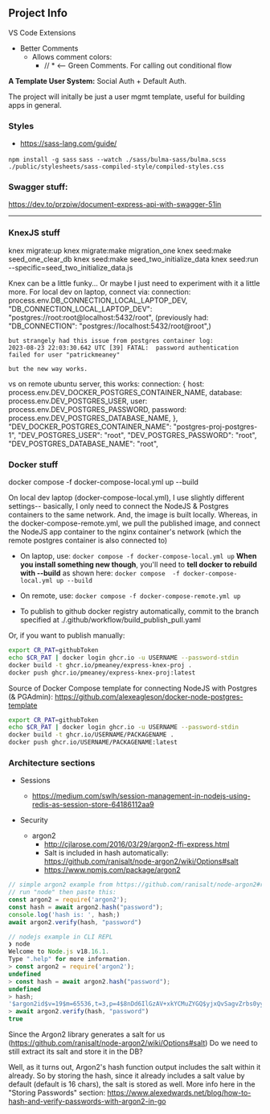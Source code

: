 ## Project Info

VS Code Extensions
- Better Comments
  - Allows comment colors:
    - // * <-- Green Comments.  For calling out conditional flow

**A Template User System:** Social Auth + Default Auth.

The project will initally be just a user mgmt template, useful for building apps in general. 

### Styles

- https://sass-lang.com/guide/

`npm install -g sass`
`sass --watch ./sass/bulma-sass/bulma.scss ./public/stylesheets/sass-compiled-style/compiled-styles.css`

### Swagger stuff:
https://dev.to/przpiw/document-express-api-with-swagger-51in

____________
### KnexJS stuff

knex migrate:up 
knex migrate:make migration_one
knex seed:make seed_one_clear_db
knex seed:make seed_two_initialize_data 
knex seed:run --specific=seed_two_initialize_data.js

Knex can be a little funky...
Or maybe I just need to experiment with it a little more.
For local dev on laptop, connect via:
connection: process.env.DB_CONNECTION_LOCAL_LAPTOP_DEV,
"DB_CONNECTION_LOCAL_LAPTOP_DEV": "postgres://root:root@localhost:5432/root",
(previously had: 
    "DB_CONNECTION": "postgres://localhost:5432/root@root",)

    but strangely had this issue from postgres container log:
    2023-08-23 22:03:30.642 UTC [39] FATAL:  password authentication failed for user "patrickmeaney"

    but the new way works.
    
vs on remote ubuntu server, this works:
 connection: {
       host:     process.env.DEV_DOCKER_POSTGRES_CONTAINER_NAME,
       database: process.env.DEV_POSTGRES_USER,
       user:     process.env.DEV_POSTGRES_PASSWORD,
       password: process.env.DEV_POSTGRES_DATABASE_NAME,
     },
    "DEV_DOCKER_POSTGRES_CONTAINER_NAME": "postgres-proj-postgres-1",
    "DEV_POSTGRES_USER": "root",
    "DEV_POSTGRES_PASSWORD": "root",
    "DEV_POSTGRES_DATABASE_NAME": "root",


### Docker stuff

docker compose  -f docker-compose-local.yml up --build

On local dev laptop (docker-compose-local.yml), I use slightly different settings-- basically, I only need to connect the NodeJS & Postgres containers to the same network. And, the image is built locally.  Whereas, in the docker-compose-remote.yml, we pull the published image, and connect the NodeJS app container to the nginx container's network (which the remote postgres container is also connected to)
- On laptop, use: `docker compose -f docker-compose-local.yml up`
    **When you install something new though**, you'll need to **tell docker to rebuild with --build** as shown here: 
    `docker compose  -f docker-compose-local.yml up --build`
- On remote, use: `docker compose -f docker-compose-remote.yml up`

- To publish to github docker registry automatically, commit to the branch specified at ./.github/workflow/build_publish_pull.yaml

Or, if you want to publish manually:
```bash
export CR_PAT=githubToken
echo $CR_PAT | docker login ghcr.io -u USERNAME --password-stdin
docker build -t ghcr.io/pmeaney/express-knex-proj . 
docker push ghcr.io/pmeaney/express-knex-proj:latest
```

Source of Docker Compose template for connecting NodeJS with Postgres (& PGAdmin):
https://github.com/alexeagleson/docker-node-postgres-template



```bash
export CR_PAT=githubToken
echo $CR_PAT | docker login ghcr.io -u USERNAME --password-stdin
docker build -t ghcr.io/USERNAME/PACKAGENAME . 
docker push ghcr.io/USERNAME/PACKAGENAME:latest
```


### Architecture sections

- Sessions
  - https://medium.com/swlh/session-management-in-nodejs-using-redis-as-session-store-64186112aa9

- Security
  - argon2
    - http://cjlarose.com/2016/03/29/argon2-ffi-express.html
    - Salt is included in hash automatically: https://github.com/ranisalt/node-argon2/wiki/Options#salt
    - https://www.npmjs.com/package/argon2

```javascript
// simple argon2 example from https://github.com/ranisalt/node-argon2#readme
// run "node" then paste this:
const argon2 = require('argon2');
const hash = await argon2.hash("password");
console.log('hash is: ', hash;)
await argon2.verify(hash, "password")
```

```javascript
// nodejs example in CLI REPL
❯ node        
Welcome to Node.js v18.16.1.
Type ".help" for more information.
> const argon2 = require('argon2');
undefined
> const hash = await argon2.hash("password");
undefined
> hash;
'$argon2id$v=19$m=65536,t=3,p=4$8nDd6IlGzAV+xkYCMuZYGQ$yjxQvSagvZrbs0yy9QAzzoalnQ97tg240VsEv8ZbwyE'
> await argon2.verify(hash, "password")
true

```



Since the Argon2 library generates a salt for us (https://github.com/ranisalt/node-argon2/wiki/Options#salt) Do we need to still extract its salt and store it in the DB?

Well, as it turns out, Argon2's hash function output includes the salt within it already.  So by storing the hash, since it already includes a salt value by default (default is 16 chars), the salt is stored as well.  More info here in the "Storing Passwords" section:
https://www.alexedwards.net/blog/how-to-hash-and-verify-passwords-with-argon2-in-go